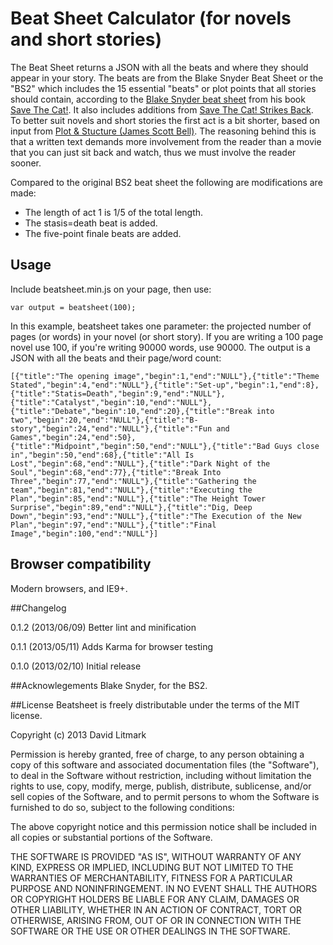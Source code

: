 # Beat Sheet Calculator (for novels and short stories)

The Beat Sheet returns a JSON with all the beats and where they should appear in your story. The beats are from the Blake Snyder Beat Sheet or the "BS2" which includes the 15 essential "beats" or plot points that all stories should contain, according to the [Blake Snyder beat sheet][bs2] from his book [Save The Cat!][sc]. It also includes additions from [Save The Cat! Strikes Back][scsb]. To better suit novels and short stories the first act is a bit shorter, based on input from [Plot & Stucture (James Scott Bell)][ps]. The reasoning behind this is that a written text demands more involvement from the reader than a movie that you can just sit back and watch, thus we must involve the reader sooner.

Compared to the original BS2 beat sheet the following are modifications are made:

  * The length of act 1 is 1/5 of the total length.
  * The stasis=death beat is added.
  * The five-point finale beats are added.

## Usage
Include beatsheet.min.js on your page, then use:

    var output = beatsheet(100);

In this example, beatsheet takes one parameter: the projected number of pages (or words) in your novel (or short story). If you are writing a 100 page novel use 100, if you're writing 90000 words, use 90000.
The output is a JSON with all the beats and their page/word count:

    [{"title":"The opening image","begin":1,"end":"NULL"},{"title":"Theme Stated","begin":4,"end":"NULL"},{"title":"Set-up","begin":1,"end":8},{"title":"Statis=Death","begin":9,"end":"NULL"},{"title":"Catalyst","begin":10,"end":"NULL"},{"title":"Debate","begin":10,"end":20},{"title":"Break into two","begin":20,"end":"NULL"},{"title":"B-story","begin":24,"end":"NULL"},{"title":"Fun and Games","begin":24,"end":50},{"title":"Midpoint","begin":50,"end":"NULL"},{"title":"Bad Guys close in","begin":50,"end":68},{"title":"All Is Lost","begin":68,"end":"NULL"},{"title":"Dark Night of the Soul","begin":68,"end":77},{"title":"Break Into Three","begin":77,"end":"NULL"},{"title":"Gathering the team","begin":81,"end":"NULL"},{"title":"Executing the Plan","begin":85,"end":"NULL"},{"title":"The Height Tower Surprise","begin":89,"end":"NULL"},{"title":"Dig, Deep Down","begin":93,"end":"NULL"},{"title":"The Execution of the New Plan","begin":97,"end":"NULL"},{"title":"Final Image","begin":100,"end":"NULL"}]

## Browser compatibility
Modern browsers, and IE9+.

##Changelog

0.1.2 (2013/06/09)
Better lint and minification

0.1.1 (2013/05/11)
Adds Karma for browser testing

0.1.0 (2013/02/10)
Initial release

##Acknowlegements
Blake Snyder, for the BS2.

##License
Beatsheet is freely distributable under the terms of the MIT license.

Copyright (c) 2013 David Litmark

Permission is hereby granted, free of charge, to any person obtaining a copy of this software and associated documentation files (the "Software"), to deal in the Software without restriction, including without limitation the rights to use, copy, modify, merge, publish, distribute, sublicense, and/or sell copies of the Software, and to permit persons to whom the Software is furnished to do so, subject to the following conditions:

The above copyright notice and this permission notice shall be included in all copies or substantial portions of the Software.

THE SOFTWARE IS PROVIDED "AS IS", WITHOUT WARRANTY OF ANY KIND, EXPRESS OR IMPLIED, INCLUDING BUT NOT LIMITED TO THE WARRANTIES OF MERCHANTABILITY, FITNESS FOR A PARTICULAR PURPOSE AND NONINFRINGEMENT. IN NO EVENT SHALL THE AUTHORS OR COPYRIGHT HOLDERS BE LIABLE FOR ANY CLAIM, DAMAGES OR OTHER LIABILITY, WHETHER IN AN ACTION OF CONTRACT, TORT OR OTHERWISE, ARISING FROM, OUT OF OR IN CONNECTION WITH THE SOFTWARE OR THE USE OR OTHER DEALINGS IN THE SOFTWARE.

[sc]: http://www.amazon.com/Save-Last-Book-Screenwriting-Youll/dp/1932907009/ref=la_B001JOXDUA_1_1?ie=UTF8&qid=1357587839&sr=1-1 "Save The Cat!"

[ps]: http://www.writersdigest.com/qp7-migration-books/wgf-plot-structure "Plot & Stucture (James Scott Bell)"

[scsb]: http://www.amazon.com/Save-Cat-Strikes-Back-Screenwriters/dp/0984157603/ref=la_B001JOXDUA_1_3?ie=UTF8&qid=1357587839&sr=1-3 "Save The Cat! Strikes Back"

[bs2]: https://www.google.se/url?sa=t&rct=j&q=&esrc=s&source=web&cd=1&sqi=2&ved=0CC8QFjAA&url=http%3A%2F%2Fblakesnyder.com%2FTHE_BLAKE_SNYDER_BEAT_SHEET.doc&ei=YSfrUJz5OMLm4QTP94HACQ&usg=AFQjCNGZEwjScEFLPJEVEAhA6KYP1doAxw "Blake Snyder beat sheet"